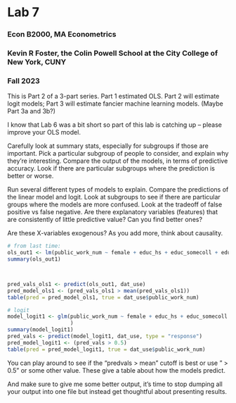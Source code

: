 Lab 7
================

### Econ B2000, MA Econometrics

### Kevin R Foster, the Colin Powell School at the City College of New York, CUNY

### Fall 2023

This is Part 2 of a 3-part series. Part 1 estimated OLS. Part 2 will
estimate logit models; Part 3 will estimate fancier machine learning
models. (Maybe Part 3a and 3b?)

I know that Lab 6 was a bit short so part of this lab is catching up –
please improve your OLS model.

Carefully look at summary stats, especially for subgroups if those are
important. Pick a particular subgroup of people to consider, and explain
why they’re interesting. Compare the output of the models, in terms of
predictive accuracy. Look if there are particular subgroups where the
prediction is better or worse.

Run several different types of models to explain. Compare the
predictions of the linear model and logit. Look at subgroups to see if
there are particular groups where the models are more confused. Look at
the tradeoff of false positive vs false negative. Are there explanatory
variables (features) that are consistently of little predictive value?
Can you find better ones?

Are these X-variables exogenous? As you add more, think about causality.

``` r
# from last time:
ols_out1 <- lm(public_work_num ~ female + educ_hs + educ_somecoll + educ_college + educ_advdeg + AGE, data = dat_use)
summary(ols_out1)



pred_vals_ols1 <- predict(ols_out1, dat_use)
pred_model_ols1 <- (pred_vals_ols1 > mean(pred_vals_ols1))
table(pred = pred_model_ols1, true = dat_use$public_work_num)

# logit 
model_logit1 <- glm(public_work_num ~ female + educ_hs + educ_somecoll + educ_college + educ_advdeg + AGE, data = dat_use, family = binomial
                    )
summary(model_logit1)
pred_vals <- predict(model_logit1, dat_use, type = "response")
pred_model_logit1 <- (pred_vals > 0.5)
table(pred = pred_model_logit1, true = dat_use$public_work_num)
```

You can play around to see if the “predvals \> mean” cutoff is best or
use ” \> 0.5” or some other value. These give a table about how the
models predict.

And make sure to give me some better output, it’s time to stop dumping
all your output into one file but instead get thoughtful about
presenting results.
